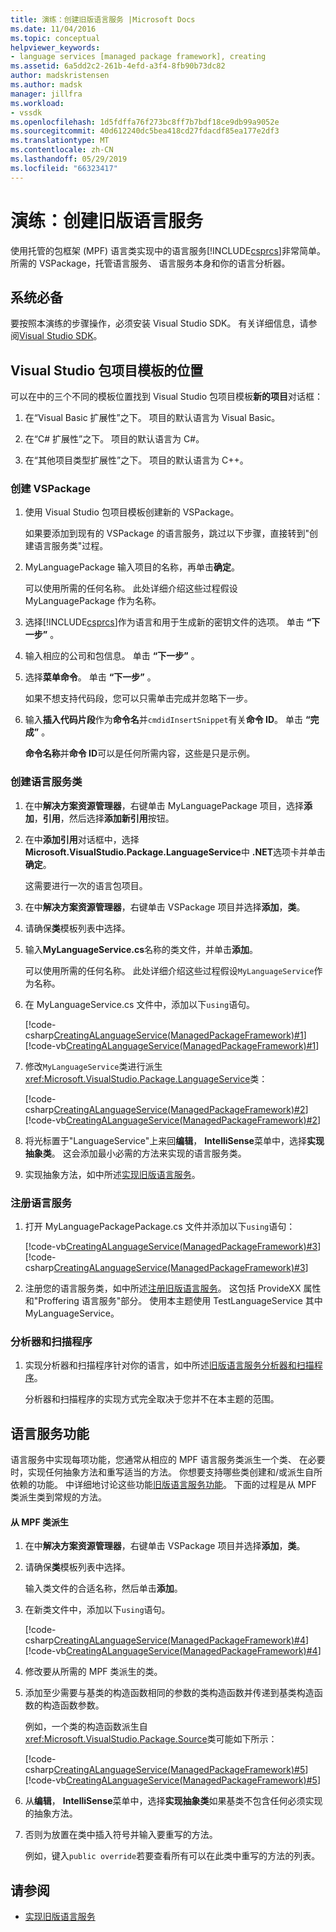 ```yaml
---
title: 演练：创建旧版语言服务 |Microsoft Docs
ms.date: 11/04/2016
ms.topic: conceptual
helpviewer_keywords:
- language services [managed package framework], creating
ms.assetid: 6a5dd2c2-261b-4efd-a3f4-8fb90b73dc82
author: madskristensen
ms.author: madsk
manager: jillfra
ms.workload:
- vssdk
ms.openlocfilehash: 1d5fdffa76f273bc8ff7b7bdf18ce9db99a9052e
ms.sourcegitcommit: 40d612240dc5bea418cd27fdacdf85ea177e2df3
ms.translationtype: MT
ms.contentlocale: zh-CN
ms.lasthandoff: 05/29/2019
ms.locfileid: "66323417"
---
```

# <a name="walkthrough-creating-a-legacy-language-service"></a>演练：创建旧版语言服务
使用托管的包框架 (MPF) 语言类实现中的语言服务[!INCLUDE[csprcs](../../data-tools/includes/csprcs_md.md)]非常简单。 所需的 VSPackage，托管语言服务、 语言服务本身和你的语言分析器。

## <a name="prerequisites"></a>系统必备
 要按照本演练的步骤操作，必须安装 Visual Studio SDK。 有关详细信息，请参阅[Visual Studio SDK](../../extensibility/visual-studio-sdk.md)。

## <a name="locations-for-the-visual-studio-package-project-template"></a>Visual Studio 包项目模板的位置
 可以在中的三个不同的模板位置找到 Visual Studio 包项目模板**新的项目**对话框：

1. 在“Visual Basic 扩展性”之下。 项目的默认语言为 Visual Basic。

2. 在“C# 扩展性”之下。 项目的默认语言为 C#。

3. 在“其他项目类型扩展性”之下。 项目的默认语言为 C++。

### <a name="create-a-vspackage"></a>创建 VSPackage

1. 使用 Visual Studio 包项目模板创建新的 VSPackage。

    如果要添加到现有的 VSPackage 的语言服务，跳过以下步骤，直接转到"创建语言服务类"过程。

2. MyLanguagePackage 输入项目的名称，再单击**确定**。

    可以使用所需的任何名称。 此处详细介绍这些过程假设 MyLanguagePackage 作为名称。

3. 选择[!INCLUDE[csprcs](../../data-tools/includes/csprcs_md.md)]作为语言和用于生成新的密钥文件的选项。 单击 **“下一步”** 。

4. 输入相应的公司和包信息。 单击 **“下一步”** 。

5. 选择**菜单命令**。 单击 **“下一步”** 。

    如果不想支持代码段，您可以只需单击完成并忽略下一步。

6. 输入**插入代码片段**作为**命令名**并`cmdidInsertSnippet`有关**命令 ID**。 单击 **“完成”** 。

    **命令名称**并**命令 ID**可以是任何所需内容，这些是只是示例。

### <a name="create-the-language-service-class"></a>创建语言服务类

1. 在中**解决方案资源管理器**，右键单击 MyLanguagePackage 项目，选择**添加**，**引用**，然后选择**添加新引用**按钮。

2. 在中**添加引用**对话框中，选择**Microsoft.VisualStudio.Package.LanguageService**中 **.NET**选项卡并单击**确定**。

     这需要进行一次的语言包项目。

3. 在中**解决方案资源管理器**，右键单击 VSPackage 项目并选择**添加**，**类**。

4. 请确保**类**模板列表中选择。

5. 输入**MyLanguageService.cs**名称的类文件，并单击**添加**。

     可以使用所需的任何名称。 此处详细介绍这些过程假设`MyLanguageService`作为名称。

6. 在 MyLanguageService.cs 文件中，添加以下`using`语句。

     [!code-csharp[CreatingALanguageService(ManagedPackageFramework)#1](../../extensibility/internals/codesnippet/CSharp/walkthrough-creating-a-legacy-language-service_1.cs)]
     [!code-vb[CreatingALanguageService(ManagedPackageFramework)#1](../../extensibility/internals/codesnippet/VisualBasic/walkthrough-creating-a-legacy-language-service_1.vb)]

7. 修改`MyLanguageService`类进行派生<xref:Microsoft.VisualStudio.Package.LanguageService>类：

     [!code-csharp[CreatingALanguageService(ManagedPackageFramework)#2](../../extensibility/internals/codesnippet/CSharp/walkthrough-creating-a-legacy-language-service_2.cs)]
     [!code-vb[CreatingALanguageService(ManagedPackageFramework)#2](../../extensibility/internals/codesnippet/VisualBasic/walkthrough-creating-a-legacy-language-service_2.vb)]

8. 将光标置于"LanguageService"上来回**编辑**， **IntelliSense**菜单中，选择**实现抽象类**。 这会添加最小必需的方法来实现的语言服务类。

9. 实现抽象方法，如中所述[实现旧版语言服务](../../extensibility/internals/implementing-a-legacy-language-service2.md)。

### <a name="register-the-language-service"></a>注册语言服务

1. 打开 MyLanguagePackagePackage.cs 文件并添加以下`using`语句：

     [!code-vb[CreatingALanguageService(ManagedPackageFramework)#3](../../extensibility/internals/codesnippet/VisualBasic/walkthrough-creating-a-legacy-language-service_3.vb)]
     [!code-csharp[CreatingALanguageService(ManagedPackageFramework)#3](../../extensibility/internals/codesnippet/CSharp/walkthrough-creating-a-legacy-language-service_3.cs)]

2. 注册您的语言服务类，如中所述[注册旧版语言服务](../../extensibility/internals/registering-a-legacy-language-service1.md)。 这包括 ProvideXX 属性和"Proffering 语言服务"部分。 使用本主题使用 TestLanguageService 其中 MyLanguageService。

### <a name="the-parser-and-scanner"></a>分析器和扫描程序

1. 实现分析器和扫描程序针对你的语言，如中所述[旧版语言服务分析器和扫描程序](../../extensibility/internals/legacy-language-service-parser-and-scanner.md)。

     分析器和扫描程序的实现方式完全取决于您并不在本主题的范围。

## <a name="language-service-features"></a>语言服务功能
 语言服务中实现每项功能，您通常从相应的 MPF 语言服务类派生一个类、 在必要时，实现任何抽象方法和重写适当的方法。 你想要支持哪些类创建和/或派生自所依赖的功能。 中详细地讨论这些功能[旧版语言服务功能](../../extensibility/internals/legacy-language-service-features1.md)。 下面的过程是从 MPF 类派生类到常规的方法。

#### <a name="deriving-from-an-mpf-class"></a>从 MPF 类派生

1. 在中**解决方案资源管理器**，右键单击 VSPackage 项目并选择**添加**，**类**。

2. 请确保**类**模板列表中选择。

     输入类文件的合适名称，然后单击**添加**。

3. 在新类文件中，添加以下`using`语句。

     [!code-csharp[CreatingALanguageService(ManagedPackageFramework)#4](../../extensibility/internals/codesnippet/CSharp/walkthrough-creating-a-legacy-language-service_4.cs)]
     [!code-vb[CreatingALanguageService(ManagedPackageFramework)#4](../../extensibility/internals/codesnippet/VisualBasic/walkthrough-creating-a-legacy-language-service_4.vb)]

4. 修改要从所需的 MPF 类派生的类。

5. 添加至少需要与基类的构造函数相同的参数的类构造函数并传递到基类构造函数的构造函数参数。

     例如，一个类的构造函数派生自<xref:Microsoft.VisualStudio.Package.Source>类可能如下所示：

     [!code-csharp[CreatingALanguageService(ManagedPackageFramework)#5](../../extensibility/internals/codesnippet/CSharp/walkthrough-creating-a-legacy-language-service_5.cs)]
     [!code-vb[CreatingALanguageService(ManagedPackageFramework)#5](../../extensibility/internals/codesnippet/VisualBasic/walkthrough-creating-a-legacy-language-service_5.vb)]

6. 从**编辑**， **IntelliSense**菜单中，选择**实现抽象类**如果基类不包含任何必须实现的抽象方法。

7. 否则为放置在类中插入符号并输入要重写的方法。

     例如，键入`public override`若要查看所有可以在此类中重写的方法的列表。

## <a name="see-also"></a>请参阅
- [实现旧版语言服务](../../extensibility/internals/implementing-a-legacy-language-service1.md)
